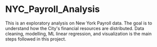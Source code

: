 # NYC_Payroll_Analysis
This is an exploratory analysis on New York Payroll data. The goal is to understand how the City's financial resources are distributed.
Data cleaning, modelling, ML linear regression, and visualization is the main steps followed in this project.

